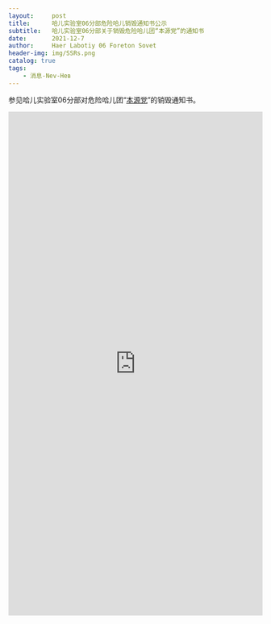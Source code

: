 ```yaml
---
layout:     post
title:      哈儿实验室06分部危险哈儿销毁通知书公示
subtitle:   哈儿实验室06分部关于销毁危险哈儿团“本源党”的通知书
date:       2021-12-7
author:     Haer Labotiy 06 Foreton Sovet
header-img: img/SSRs.png
catalog: true
tags:
    - 消息-Nev-Нев
---
```


参见哈儿实验室06分部对危险哈儿团“[本源党](https://hssrgov.github.io/access/index.html?haer=35)”的销毁通知书。

<embed src="https://hssrgov.github.io/files/killhaermsg-2021-12-04.pdf" width="100%" height="1000px">
